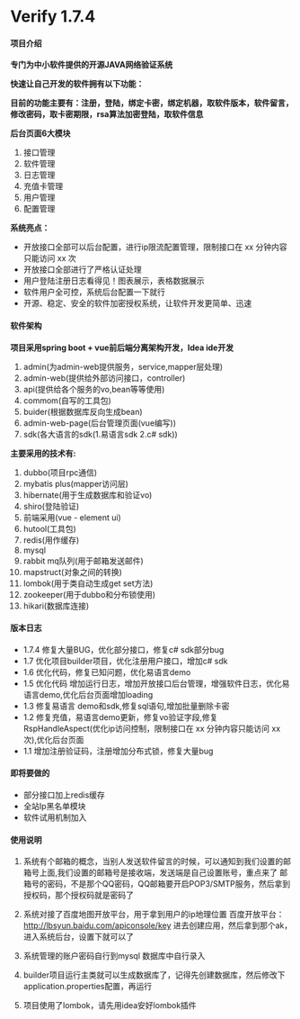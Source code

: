 # Verify 1.7.4

#### 项目介绍

**专门为中小软件提供的开源JAVA网络验证系统**

**快速让自己开发的软件拥有以下功能：**

**目前的功能主要有：注册，登陆，绑定卡密，绑定机器，取软件版本，软件留言，修改密码，取卡密期限，rsa算法加密登陆，取软件信息**

**后台页面6大模块**
1. 接口管理
2. 软件管理
3. 日志管理
4. 充值卡管理
5. 用户管理
6. 配置管理

**系统亮点：**
* 开放接口全部可以后台配置，进行ip限流配置管理，限制接口在 xx 分钟内容只能访问 xx 次
* 开放接口全部进行了严格认证处理
* 用户登陆注册日志看得见！图表展示，表格数据展示
* 软件用户全可控，系统后台配置一下就行
* 开源、稳定、安全的软件加密授权系统，让软件开发更简单、迅速

#### 软件架构
**项目采用spring boot + vue前后端分离架构开发，Idea ide开发**

1. admin(为admin-web提供服务，service,mapper层处理)
2. admin-web(提供给外部访问接口，controller)
3. api(提供给各个服务的vo,bean等等使用)
4. commom(自写的工具包)
5. buider(根据数据库反向生成bean)
6. admin-web-page(后台管理页面(vue编写))
7. sdk(各大语言的sdk(1.易语言sdk 2.c# sdk))

**主要采用的技术有:**

1. dubbo(项目rpc通信)
2. mybatis plus(mapper访问层)
3. hibernate(用于生成数据库和验证vo)
4. shiro(登陆验证)
5. 前端采用(vue - element ui)
6. hutool(工具包)
7. redis(用作缓存)
8. mysql
9. rabbit mq队列(用于邮箱发送邮件)
10. mapstruct(对象之间的转换)
11. lombok(用于类自动生成get set方法)
12. zookeeper(用于dubbo和分布锁使用)
13. hikari(数据库连接)

#### 版本日志

* 1.7.4 修复大量BUG，优化部分接口，修复c# sdk部分bug
* 1.7 优化项目builder项目，优化注册用户接口，增加c# sdk
* 1.6 优化代码，修复已知问题，优化易语言demo
* 1.5 优化代码 增加运行日志，增加开放接口后台管理，增强软件日志，优化易语言demo,优化后台页面增加loading
* 1.3 修复易语言 demo和sdk,修复sql语句,增加批量删除卡密
* 1.2 修复充值，易语言demo更新，修复vo验证字段,修复RspHandleAspect(优化ip访问控制，限制接口在 xx 分钟内容只能访问 xx 次),优化后台页面
* 1.1 增加注册验证码，注册增加分布式锁，修复大量bug

#### 即将要做的
* 部分接口加上redis缓存
* 全站Ip黑名单模块
* 软件试用机制加入

#### 使用说明

1. 系统有个邮箱的概念，当别人发送软件留言的时候，可以通知到我们设置的邮箱号上面,我们设置的邮箱号是接收端，发送端是自己设置账号，重点来了
邮箱号的密码，不是那个QQ密码，QQ邮箱要开启POP3/SMTP服务，然后拿到授权码，那个授权码就是密码了

2. 系统对接了百度地图开放平台，用于拿到用户的ip地理位置
百度开放平台：http://lbsyun.baidu.com/apiconsole/key
进去创建应用，然后拿到那个ak，进入系统后台，设置下就可以了

3. 系统管理的账户密码自行到mysql 数据库中自行录入

4. builder项目运行主类就可以生成数据库了，记得先创建数据库，然后修改下application.properties配置，再运行

5. 项目使用了lombok，请先用idea安好lombok插件
